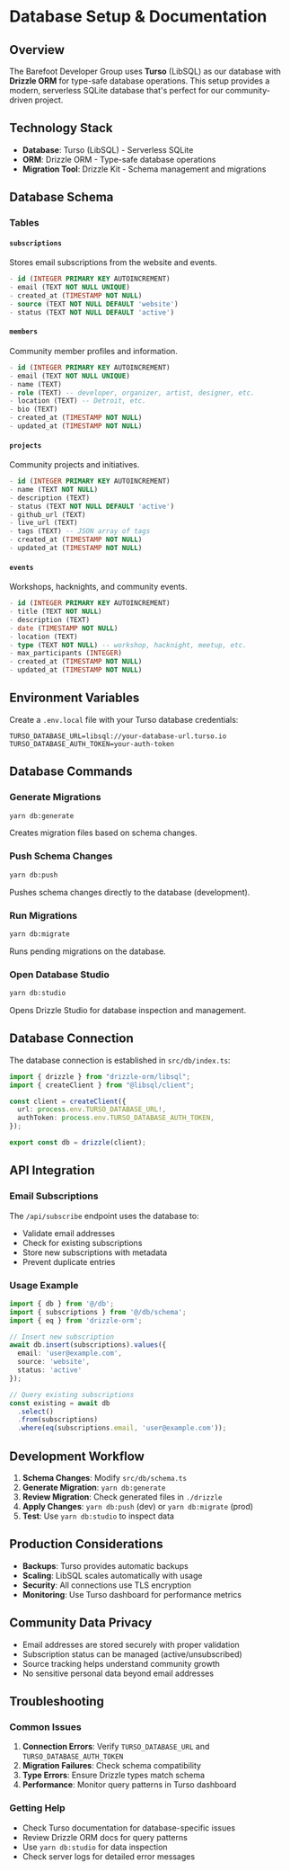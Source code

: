 # Database Setup & Documentation

## Overview

The Barefoot Developer Group uses **Turso** (LibSQL) as our database with **Drizzle ORM** for type-safe database operations. This setup provides a modern, serverless SQLite database that's perfect for our community-driven project.

## Technology Stack

- **Database**: Turso (LibSQL) - Serverless SQLite
- **ORM**: Drizzle ORM - Type-safe database operations
- **Migration Tool**: Drizzle Kit - Schema management and migrations

## Database Schema

### Tables

#### `subscriptions`
Stores email subscriptions from the website and events.

```sql
- id (INTEGER PRIMARY KEY AUTOINCREMENT)
- email (TEXT NOT NULL UNIQUE)
- created_at (TIMESTAMP NOT NULL)
- source (TEXT NOT NULL DEFAULT 'website')
- status (TEXT NOT NULL DEFAULT 'active')
```

#### `members`
Community member profiles and information.

```sql
- id (INTEGER PRIMARY KEY AUTOINCREMENT)
- email (TEXT NOT NULL UNIQUE)
- name (TEXT)
- role (TEXT) -- developer, organizer, artist, designer, etc.
- location (TEXT) -- Detroit, etc.
- bio (TEXT)
- created_at (TIMESTAMP NOT NULL)
- updated_at (TIMESTAMP NOT NULL)
```

#### `projects`
Community projects and initiatives.

```sql
- id (INTEGER PRIMARY KEY AUTOINCREMENT)
- name (TEXT NOT NULL)
- description (TEXT)
- status (TEXT NOT NULL DEFAULT 'active')
- github_url (TEXT)
- live_url (TEXT)
- tags (TEXT) -- JSON array of tags
- created_at (TIMESTAMP NOT NULL)
- updated_at (TIMESTAMP NOT NULL)
```

#### `events`
Workshops, hacknights, and community events.

```sql
- id (INTEGER PRIMARY KEY AUTOINCREMENT)
- title (TEXT NOT NULL)
- description (TEXT)
- date (TIMESTAMP NOT NULL)
- location (TEXT)
- type (TEXT NOT NULL) -- workshop, hacknight, meetup, etc.
- max_participants (INTEGER)
- created_at (TIMESTAMP NOT NULL)
- updated_at (TIMESTAMP NOT NULL)
```

## Environment Variables

Create a `.env.local` file with your Turso database credentials:

```env
TURSO_DATABASE_URL=libsql://your-database-url.turso.io
TURSO_DATABASE_AUTH_TOKEN=your-auth-token
```

## Database Commands

### Generate Migrations
```bash
yarn db:generate
```
Creates migration files based on schema changes.

### Push Schema Changes
```bash
yarn db:push
```
Pushes schema changes directly to the database (development).

### Run Migrations
```bash
yarn db:migrate
```
Runs pending migrations on the database.

### Open Database Studio
```bash
yarn db:studio
```
Opens Drizzle Studio for database inspection and management.

## Database Connection

The database connection is established in `src/db/index.ts`:

```typescript
import { drizzle } from "drizzle-orm/libsql";
import { createClient } from "@libsql/client";

const client = createClient({
  url: process.env.TURSO_DATABASE_URL!,
  authToken: process.env.TURSO_DATABASE_AUTH_TOKEN,
});

export const db = drizzle(client);
```

## API Integration

### Email Subscriptions
The `/api/subscribe` endpoint uses the database to:
- Validate email addresses
- Check for existing subscriptions
- Store new subscriptions with metadata
- Prevent duplicate entries

### Usage Example
```typescript
import { db } from '@/db';
import { subscriptions } from '@/db/schema';
import { eq } from 'drizzle-orm';

// Insert new subscription
await db.insert(subscriptions).values({
  email: 'user@example.com',
  source: 'website',
  status: 'active'
});

// Query existing subscriptions
const existing = await db
  .select()
  .from(subscriptions)
  .where(eq(subscriptions.email, 'user@example.com'));
```

## Development Workflow

1. **Schema Changes**: Modify `src/db/schema.ts`
2. **Generate Migration**: `yarn db:generate`
3. **Review Migration**: Check generated files in `./drizzle`
4. **Apply Changes**: `yarn db:push` (dev) or `yarn db:migrate` (prod)
5. **Test**: Use `yarn db:studio` to inspect data

## Production Considerations

- **Backups**: Turso provides automatic backups
- **Scaling**: LibSQL scales automatically with usage
- **Security**: All connections use TLS encryption
- **Monitoring**: Use Turso dashboard for performance metrics

## Community Data Privacy

- Email addresses are stored securely with proper validation
- Subscription status can be managed (active/unsubscribed)
- Source tracking helps understand community growth
- No sensitive personal data beyond email addresses

## Troubleshooting

### Common Issues

1. **Connection Errors**: Verify `TURSO_DATABASE_URL` and `TURSO_DATABASE_AUTH_TOKEN`
2. **Migration Failures**: Check schema compatibility
3. **Type Errors**: Ensure Drizzle types match schema
4. **Performance**: Monitor query patterns in Turso dashboard

### Getting Help

- Check Turso documentation for database-specific issues
- Review Drizzle ORM docs for query patterns
- Use `yarn db:studio` for data inspection
- Check server logs for detailed error messages
